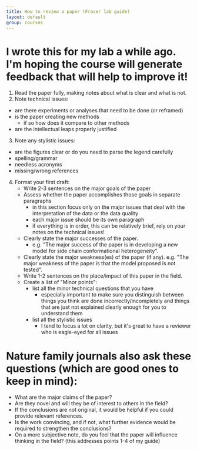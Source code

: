 ```yaml
---
title: How to review a paper (Fraser lab guide)
layout: default
group: courses
---
```


# I wrote this for my lab a while ago. I'm hoping the course will generate feedback that will help to improve it!

1. Read the paper fully, making notes about what is clear and what is not.
2. Note technical issues:
  - are there experiments or analyses that need to be done (or reframed)
  - is the paper creating new methods
    * if so how does it compare to other methods
  -  are the intellectual leaps properly justified
3. Note any stylistic issues:
  - are the figures clear or do you need to parse the legend carefully
  - spelling/grammar
  - needless acronyms
  - missing/wrong references
4. Format your first draft:
    - Write 2-3 sentences on the major goals of the paper
    - Assess whether the paper accomplishes   those goals in separate paragraphs
      * in this section focus only on the major   issues that deal with the interpretation  of the data or the data quality
      * each major issue should be its own  paragraph
      * if everything is in order, this can be  relatively brief, rely on your notes on   the technical issues!
    - Clearly state the major successes of the  paper.
        * e.g. "The major success of the paper is   in developing a new model for side chain  conformational heterogeneity".
    - Clearly state the major weakness(es) of   the paper (if any). e.g. "The major weakness  of the paper is that the model proposed is  not tested".
    - Write 1-2 sentences on the place/impact of  this paper in the field.
    - Create a list of "Minor points":
      * list all the minor technical questions  that you have
        * especially important to make sure you   distinguish between things you think are  done incorrectly/incompletely and things  that are just not explained clearly   enough for you to understand them
      * list all the stylistic issues
        * I tend to focus a lot on clarity, but   it's great to have a reviewer who is  eagle-eyed for all issues

# Nature family journals also ask these questions (which are good ones to keep in mind):

- What are the major claims of the paper?
- Are they novel and will they be of interest to others in the field?
- If the conclusions are not original, it would be helpful if you could provide relevant references.
- Is the work convincing, and if not, what further evidence would be required to strengthen the conclusions?
- On a more subjective note, do you feel that the paper will influence thinking in the field? (this addresses points 1-4 of my guide)
